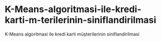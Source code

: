 # K-Means-algoritmasi-ile-kredi-karti-m-terilerinin-siniflandirilmasi
K-Means algoritmasi ile kredi karti müşterilerinin siniflandirilmasi
